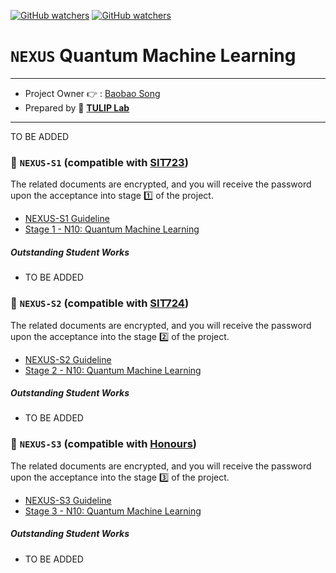 [![GitHub watchers](https://img.shields.io/badge/tulip--lab-Open--Projects-brightgreen)](../README.md)
[![GitHub watchers](https://img.shields.io/badge/Module-NEXUS-orange)](https://github.com/tulip-lab#runner-nexus-research-training)

# `NEXUS` Quantum Machine Learning

---
- Project Owner :point_right: : [Baobao Song](https://www.tulip.org.au/members/)
- Prepared by :tulip: **[TULIP Lab](https://www.tulip.org.au/members)**
---

TO BE ADDED

### :notebook_with_decorative_cover: `NEXUS-S1` (compatible with [SIT723](https://www.deakin.edu.au/courses/unit?unit=SIT723))

The related documents are encrypted, and you will receive the password upon the acceptance into stage :one: of the project. 

- [NEXUS-S1 Guideline](https://github.com/tulip-lab/handouts/blob/main/nexus/Nexus-S1.pdf) 
- [Stage 1 - N10: Quantum Machine Learning](https://github.com/tulip-lab/handouts/blob/main/nexus/N10-S1.pdf) 

##### Outstanding Student Works

- TO BE ADDED

### :notebook_with_decorative_cover: `NEXUS-S2` (compatible with [SIT724](https://www.deakin.edu.au/courses/unit?unit=SIT724))

The related documents are encrypted, and you will receive the password upon the acceptance into the stage :two: of the project. 

- [NEXUS-S2 Guideline](https://github.com/tulip-lab/handouts/blob/main/nexus/Nexus-S2.pdf) 
- [Stage 2 - N10: Quantum Machine Learning](https://github.com/tulip-lab/handouts/blob/main/nexus/N10-S2.pdf) 

##### Outstanding Student Works

- TO BE ADDED


### :notebook_with_decorative_cover: `NEXUS-S3` (compatible with [Honours](https://www.deakin.edu.au/course/bachelor-information-technology-honours))


The related documents are encrypted, and you will receive the password upon the acceptance into the stage :three: of the project. 

- [NEXUS-S3 Guideline](https://github.com/tulip-lab/handouts/blob/main/nexus/Nexus-S3.pdf) 
- [Stage 3 - N10: Quantum Machine Learning](https://github.com/tulip-lab/handouts/blob/main/nexus/N10-S3.pdf) 

##### Outstanding Student Works

- TO BE ADDED
